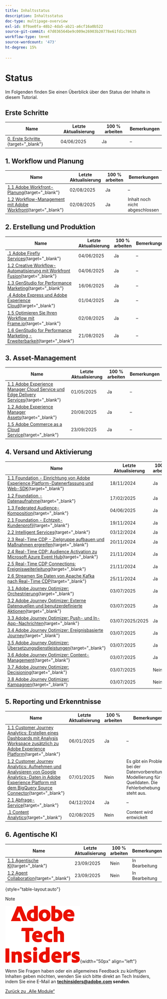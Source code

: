 ```yaml
---
title: Inhaltsstatus
description: Inhaltsstatus
doc-type: multipage-overview
exl-id: 8f9ae0fa-48b2-4da5-ab21-a6cf16a0b522
source-git-commit: 47d036564be9c009e26903b20778e61fd1c78635
workflow-type: tm+mt
source-wordcount: '473'
ht-degree: 15%

---
```


# Status

Im Folgenden finden Sie einen Überblick über den Status der Inhalte in diesem Tutorial.

## Erste Schritte

| Name | Letzte Aktualisierung | 100 % arbeiten | Bemerkungen          |
| ---------------------- | ------------ | ------------ |------------ |
| [0. Erste Schritte &#x200B;](./modules/getting-started/gettingstarted/getting-started.md){target="_blank"} | 04/06/2025 | Ja | – |

## &#x200B;1. Workflow und Planung

| Name | Letzte Aktualisierung | 100 % arbeiten | Bemerkungen          |
| ---------------------- | ------------ | ------------ |------------ |
| [1.1 Adobe Workfront-Planung](./modules/workflow-planning/module1.1/wfplanning.md){target="_blank"} | 02/08/2025 | Ja | – |
| [1.2 Workflow-Management mit Adobe Workfront](./modules/workflow-planning/module1.2/workfront.md){target="_blank"} | 02/08/2025 | Ja | Inhalt noch nicht abgeschlossen |

## &#x200B;2. Erstellung und Produktion

| Name | Letzte Aktualisierung | 100 % arbeiten | Bemerkungen          |
| ---------------------- | ------------ | ------------ |------------ |
| [.1 Adobe Firefly Services](./modules/creation-production/module1.1/firefly-services.md){target="_blank"} | 04/06/2025 | Ja | – |
| [1.2 Creative Workflow-Automatisierung mit Workfront Fusion](./modules/creation-production/module1.2/automation.md){target="_blank"} | 04/06/2025 | Ja | – |
| [1.3 GenStudio for Performance Marketing](./modules/creation-production/module1.3/genstudio.md){target="_blank"} | 16/06/2025 | Ja | – |
| [.4 Adobe Express und Adobe Experience Cloud](./modules/creation-production/module1.4/express.md){target="_blank"} | 01/04/2025 | Ja | – |
| [1.5 Optimieren Sie Ihren Workflow mit Frame.io](./modules/creation-production/module1.5/frameio.md){target="_blank"} | 02/08/2025 | Ja | – |
| [1.6 GenStudio for Performance Marketing - Erweiterbarkeit](./modules/creation-production/module1.6/genstudioext.md){target="_blank"} | 21/08/2025 | Ja | – |


## &#x200B;3. Asset-Management

| Name | Letzte Aktualisierung | 100 % arbeiten | Bemerkungen          |
| ---------------------- | ------------ | ------------ |------------ |
| [1.1 Adobe Experience Manager Cloud Service und Edge Delivery Services](./modules/asset-mgmt/module2.1/aemcs.md){target="_blank"} | 01/05/2025 | Ja | – |
| [1.2 Adobe Experience Manager Assets](./modules/asset-mgmt/module2.2/aemassets.md){target="_blank"} | 20/08/2025 | Ja | – |
| [1.5 Adobe Commerce as a Cloud Service](./modules/asset-mgmt/module1.5/accs.md){target="_blank"} | 23/09/2025 | Ja | – |

## &#x200B;4. Versand und Aktivierung

| Name | Letzte Aktualisierung | 100 % arbeiten | Bemerkungen          |
| ---------------------- | ------------ | ------------ |------------ |
| [1.1 Foundation - Einrichtung von Adobe Experience Platform-Datenerfassung und Web-SDK](./modules/delivery-activation/datacollection/dc1.1/data-ingestion-launch-web-sdk.md){target="_blank"} | 18/11/2024 | Ja | – |
| [1.2 Foundation - Datenaufnahme](./modules/delivery-activation/datacollection/dc1.2/data-ingestion.md){target="_blank"} | 17/02/2025 | Ja | – |
| [1.3 Federated Audience-Komposition](./modules/delivery-activation/datacollection/dc1.3/fac.md){target="_blank"} | 04/06/2025 | Ja | – |
| [2.1 Foundation - Echtzeit-Kundenprofil](./modules/delivery-activation/rtcdp-b2c/rtcdpb2c-1/real-time-customer-profile.md){target="_blank"} | 19/11/2024 | Ja | – |
| [2.2 Intelligent Services](./modules/delivery-activation/rtcdp-b2c/rtcdpb2c-2/intelligent-services.md){target="_blank"} | 03/12/2024 | Ja | – |
| [2.3 Real-Time CDP - Zielgruppe aufbauen und Maßnahmen ergreifen](./modules/delivery-activation/rtcdp-b2c/rtcdpb2c-3/real-time-cdp-build-a-segment-take-action.md){target="_blank"} | 20/11/2024 | Ja | – |
| [2.4 Real-Time CDP: Audience Activation zu Microsoft Azure Event Hub](./modules/delivery-activation/rtcdp-b2c/rtcdpb2c-4/segment-activation-microsoft-azure-eventhub.md){target="_blank"} | 21/11/2024 | Ja | – |
| [2.5 Real-Time CDP Connections: Ereignisweiterleitung](./modules/delivery-activation/rtcdp-b2c/rtcdpb2c-5/aep-data-collection-ssf.md){target="_blank"} | 21/11/2024 | Ja | – |
| [2.6 Streamen Sie Daten von Apache Kafka nach Real-Time CDP](./modules/delivery-activation/rtcdp-b2c/rtcdpb2c-6/aep-apache-kafka.md){target="_blank"} | 25/11/2024 | Ja | – |
| [3.1 Adobe Journey Optimizer: Orchestrierung](./modules/delivery-activation/ajo-b2c/ajob2c-1/journey-orchestration-create-account.md){target="_blank"} | 03/07/2025 | Ja | – |
| [3.2 Adobe Journey Optimizer: Externe Datenquellen und benutzerdefinierte Aktionen](./modules/delivery-activation/ajo-b2c/ajob2c-2/journey-orchestration-external-weather-api-sms.md){target="_blank"} | 03/07/2025 | Ja | – |
| [3.3 Adobe Journey Optimizer: Push- und In-App-Nachrichten](./modules/delivery-activation/ajo-b2c/ajob2c-3/ajopushinapp.md){target="_blank"} | 03/07/2025/2025 | Ja | – |
| [3.4 Adobe Journey Optimizer: Ereignisbasierte Journey &#x200B;](./modules/delivery-activation/ajo-b2c/ajob2c-4/journeyoptimizer.md){target="_blank"} | 03/07/2025 | Ja | – |
| [3.5 Adobe Journey Optimizer: Übersetzungsdienstleistungen](./modules/delivery-activation/ajo-b2c/ajob2c-5/ajotranslationsvcs.md){target="_blank"} | 03/07/2025 | Ja | – |
| [3.6 Adobe Journey Optimizer: Content-Management](./modules/delivery-activation/ajo-b2c/ajob2c-6/ajocontent.md){target="_blank"} | 03/07/2025 | Ja | – |
| [3.7 Adobe Journey Optimizer: Decisioning](./modules/delivery-activation/ajo-b2c/ajob2c-7/ajo-decisioning.md){target="_blank"} | 03/07/2025 | Nein | Content wird entwickelt |
| [3.8 Adobe Journey Optimizer: Kampagnen](./modules/delivery-activation/ajo-b2c/ajob2c-8/ajocampaigns.md){target="_blank"} | 03/07/2025 | Nein | Content wird entwickelt |

## &#x200B;5. Reporting und Erkenntnisse

| Name | Letzte Aktualisierung | 100 % arbeiten | Bemerkungen          |
| ---------------------- | ------------ | ------------ |------------ |
| [1.1 Customer Journey Analytics: Erstellen eines Dashboards mit Analysis Workspace zusätzlich zu Adobe Experience Platform](./modules/reporting-insights/cja-b2c/cjab2c-1/customer-journey-analytics-build-a-dashboard.md){target="_blank"} | 06/01/2025 | Ja | – |
| [1.2 Customer Journey Analytics: Aufnehmen und Analysieren von Google Analytics-Daten in Adobe Experience Platform mit dem BigQuery Source Connector](./modules/reporting-insights/cja-b2c/cjab2c-2/customer-journey-analytics-bigquery-gcp.md){target="_blank"} | 07/01/2025 | Nein | Es gibt ein Problem bei der Datenvorbereitungs-Modellierung für die Quelldaten. Die Fehlerbehebung steht aus. |
| [2.1 Abfrage-Service](./modules/reporting-insights/datadistiller/dd-1/query-service.md){target="_blank"} | 04/12/2024 | Ja | – |
| [.1 Content Analytics](./modules/reporting-insights/content/module3.1/contentanalytics.md){target="_blank"} | 02/08/2025 | Nein | Content wird entwickelt |

## &#x200B;6. Agentische KI

| Name | Letzte Aktualisierung | 100 % arbeiten | Bemerkungen          |
| ---------------------- | ------------ | ------------ |------------ |
| [1.1 Agentische KI](./modules/agentic-ai/module1.1/agenticai.md){target="_blank"} | 23/09/2025 | Nein | In Bearbeitung |
| [1.2 Agent Collaboration](./modules/agentic-ai/module1.2/agentcollaboration.md){target="_blank"} | 23/09/2025 | Nein | In Bearbeitung |

{style="table-layout:auto"}

>[!NOTE]
>
>![Tech Insiders](./assets/images/techinsiders.png){width="50px" align="left"}
>
>Wenn Sie Fragen haben oder ein allgemeines Feedback zu künftigen Inhalten geben möchten, wenden Sie sich bitte direkt an Tech Insiders, indem Sie eine E-Mail an **techinsiders@adobe.com senden**.

[Zurück zu „Alle Module“](./overview.md)

